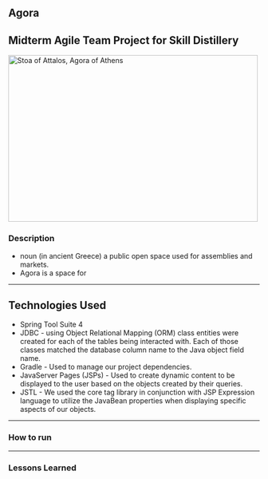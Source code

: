 ## Agora
## Midterm Agile Team Project for Skill Distillery
 <!-- <img src="" alt="" /> -->

<img src="https://live.staticflickr.com/65535/49536280217_43f5ebc708.jpg" width="500" height="334" alt="Stoa of Attalos, Agora of Athens"></a><script async src="//embedr.flickr.com/assets/client-code.js" charset="utf-8"></script>


### Description
* noun
(in ancient Greece) a public open space used for assemblies and markets.
* Agora is a space for
---

## Technologies Used
* Spring Tool Suite 4
* JDBC - using Object Relational Mapping (ORM) class entities were created for each of the tables being interacted with. Each of those classes matched the database column name to the Java object field name.
* Gradle - Used to manage our project dependencies.
* JavaServer Pages (JSPs) - Used to create dynamic content to be displayed to the user based on the objects created by their queries.
* JSTL - We used the core tag library in conjunction with JSP Expression language to utilize the JavaBean properties when displaying specific aspects of our objects.
---

### How to run

---

### Lessons Learned
